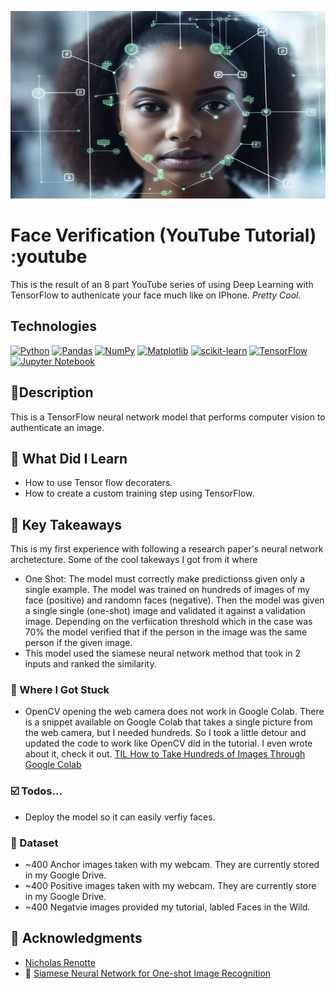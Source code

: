 <p align="center">
   <img src="https://github.com/AishaEvering/FaceVerification/blob/main/FaceVerification.png" alt="Face Verfication" width="600" height="300">
</p>

# Face Verification (YouTube Tutorial) :youtube

This is the result of an 8 part YouTube series of using Deep Learning with TensorFlow to authenicate your face much like on IPhone.  *Pretty Cool.*

## Technologies
[![Python](https://img.shields.io/badge/python-3670A0?style=for-the-badge&logo=python&logoColor=ffdd54)](https://www.python.org/)
[![Pandas](https://img.shields.io/badge/pandas-%23150458.svg?style=for-the-badge&logo=pandas&logoColor=white)](https://pandas.pydata.org/)
[![NumPy](https://img.shields.io/badge/numpy-%23013243.svg?style=for-the-badge&logo=numpy&logoColor=white)](https://numpy.org/)
[![Matplotlib](https://img.shields.io/badge/Matplotlib-%23ffffff.svg?style=for-the-badge&logo=Matplotlib&logoColor=black)](https://matplotlib.org/)
[![scikit-learn](https://img.shields.io/badge/scikit--learn-%23F7931E.svg?style=for-the-badge&logo=scikit-learn&logoColor=white)](https://scikit-learn.org/stable/)
[![TensorFlow](https://img.shields.io/badge/TensorFlow-%23FF6F00.svg?style=for-the-badge&logo=TensorFlow&logoColor=white)](https://www.tensorflow.org/)
[![Jupyter Notebook](https://img.shields.io/badge/jupyter-%23FA0F00.svg?style=for-the-badge&logo=jupyter&logoColor=white)](https://jupyter.org/)

## 📃Description

This is a TensorFlow neural network model that performs computer vision to authenticate an image.

## 🏫 What Did I Learn

* How to use Tensor flow decoraters.
* How to create a custom training step using TensorFlow.

## 🔑 Key Takeaways

This is my first experience with following a research paper's neural network archetecture.  Some of the cool takeways I got from it where
* One Shot: The model must correctly make predictionss given only a single example.  The model was trained on hundreds of images of my face (positive) and randomn faces (negative). Then the model was given a single single (one-shot) image and validated it against a validation image.  Depending on the verfiication threshold which in the case was 70% the model verified that if the person in the image was the same person if the given image.
* This model used the siamese neural network method that took in 2 inputs and ranked the similarity.


### 😤 Where I Got Stuck

* OpenCV opening the web camera does not work in Google Colab.  There is a snippet available on Google Colab that takes a single picture from the web camera, but I needed hundreds.  So I took a little detour and updated the code to work like OpenCV did in the tutorial.  I even wrote about it, check it out. [TIL How to Take Hundreds of Images Through Google Colab](https://dev.to/aishaevering/til-how-to-take-hundred-of-images-through-google-colab-3bbo)

### ☑️ Todos...

* Deploy the model so it can easily verfiy faces.
  
### 📖 Dataset

* ~400 Anchor images taken with my webcam.  They are currently stored in my Google Drive.
* ~400 Positive images taken with my webcam.  They are currently store in my Google Drive.
* ~400 Negatvie images provided my tutorial, labled Faces in the Wild. 
  
## 🙏 Acknowledgments

* [Nicholas Renotte]([https://github.com/matiassingers/awesome-readme](https://www.youtube.com/watch?v=bK_k7eebGgc&list=PLgNJO2hghbmhHuhURAGbe6KWpiYZt0AMH))
* 📑 [Siamese Neural Network for One-shot Image Recognition]([https://gist.github.com/PurpleBooth/109311bb0361f32d87a2](https://www.cs.cmu.edu/~rsalakhu/papers/oneshot1.pdf))
